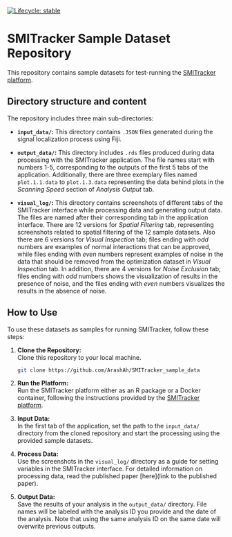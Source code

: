 <!-- badges: start -->

[![Lifecycle: stable](https://img.shields.io/badge/lifecycle-stable-brightgreen.svg)](https://lifecycle.r-lib.org/articles/stages.html#stable)

<!-- badges: end -->
# SMITracker Sample Dataset Repository

This repository contains sample datasets for test-running the [SMITracker platform](https://github.com/ArashAh/SMITracker).

## Directory structure and content

The repository includes three main sub-directories:

- **`input_data/`:** This directory contains `.JSON` files generated during the signal localization process using Fiji.

- **`output_data/`:** This directory includes `.rds` files produced during data processing with the SMITracker application. The file names start with numbers 1-5, corresponding to the outputs of the first 5 tabs of the application. Additionally, there are three exemplary files named `plot.1.1.data` to `plot.1.3.data` representing the data behind plots in the *Scanning Speed* section of *Analysis Output* tab.

- **`visual_log/`:** This directory contains screenshots of different tabs of the SMITracker interface while processing data and generating output data. The files are named after their corresponding tab in the application interface. There are 12 versions for *Spatial Filtering* tab, representing screenshots related to spatial filtering of the 12 sample datasets. Also there are 6 versions for *Visual Inspection* tab; files ending with *odd* numbers are examples of normal interactions that can be approved, while files ending with *even* numbers represent examples of noise in the data that should be removed from the optimization dataset in *Visual Inspection* tab. In addition, there are 4 versions for *Noise Exclusion* tab; files ending with *odd* numbers shows the visualization of results in the presence of noise, and the files ending with *even* numbers visualizes the results in the absence of noise.

## How to Use

To use these datasets as samples for running SMITracker, follow these steps:

1. **Clone the Repository:**  
   Clone this repository to your local machine.
   ```sh
   git clone https://github.com/ArashAh/SMITracker_sample_data
   ```
2. **Run the Platform:**  
Run the SMITracker platform either as an R package or a Docker container, following the instructions provided by the [SMITracker platform](https://github.com/ArashAh/SMITracker).

3. **Input Data:**  
In the first tab of the application, set the path to the `input_data/` directory from the cloned repository and start the processing using the provided sample datasets. 

4. **Process Data:**  
Use the screenshots in the `visual_log/` directory as a guide for setting variables in the SMITracker interface. For detailed information on processing data, read the published paper [here](link to the published paper).

5. **Output Data:**  
Save the results of your analysis in the `output_data/` directory. File names will be labeled with the analysis ID you provide and the date of the analysis. Note that using the same analysis ID on the same date will overwrite previous outputs.
